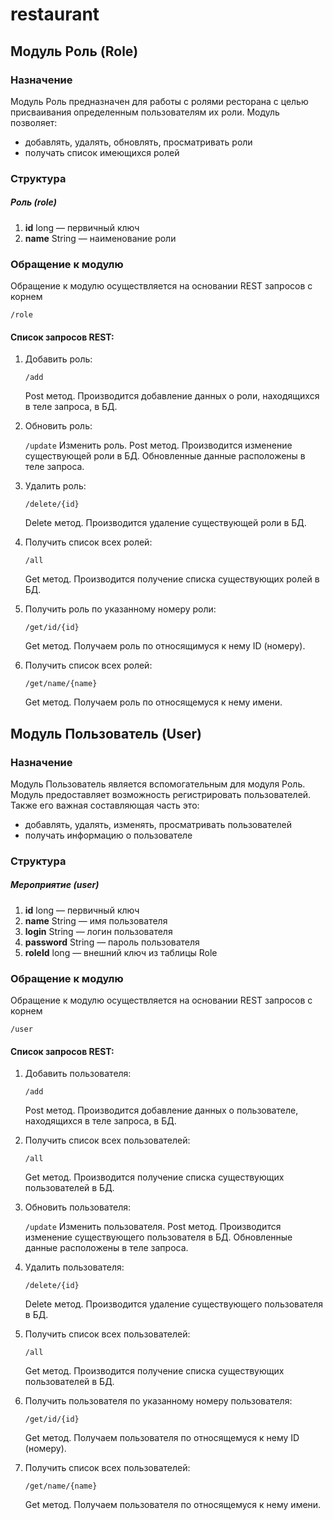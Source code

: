 # restaurant
## Модуль Роль (Role)

### Назначение

Модуль Роль предназначен для работы с ролями ресторана с целью 
присваивания определенным пользователям их роли. 
 Модуль позволяет:
 * добавлять, удалять, обновлять, просматривать роли
 * получать список имеющихся ролей
 
### Структура

##### Роль (role)
1. **id** long — первичный ключ    
2. **name** String — наименование роли
                  



### Обращение к модулю
Обращение к модулю осуществляется на основании REST запросов с корнем

 ```/role```
 
#### Список запросов REST:

1. Добавить роль:
    
   ```/add```
   
    Post метод. Производится добавление данных о роли, находящихся в теле запроса, в БД.
   
2. Обновить роль:
     
   ```/update```
    Изменить роль.
    Post метод. Производится изменение существующей роли в БД. Обновленные данные расположены в теле запроса.

3. Удалить роль:
        
      ```/delete/{id}```
       
   Delete метод. Производится удаление существующей роли в БД. 
3. Получить список всех ролей: 
 
   ```/all```
   
 
   Get метод. Производится получение списка существующих ролей в БД.      
 
4. Получить роль по указанному номеру роли:  
 
   ```/get/id/{id}```
   
   Get метод. Получаем роль по относящимуся к нему ID (номеру).   
 
5. Получить список всех ролей:
 
   ```/get/name/{name}```
   
   Get метод. Получаем роль по относящемуся к нему имени. 




## Модуль Пользователь (User)

### Назначение

Модуль Пользователь является вспомогательным для модуля Роль.
Модуль предоставляет возможность регистрировать пользователей. Также его важная
составляющая часть это:
 * добавлять, удалять, изменять, просматривать пользователей
 * получать информацию о пользователе
 
### Структура

##### Мероприятие (user)
1. **id** long — первичный ключ    
2. **name** String — имя пользователя                 
3. **login** String — логин пользователя
4. **password** String — пароль пользователя    
5. **roleId** long — внешний ключ из таблицы Role          
                      

  
### Обращение к модулю
Обращение к модулю осуществляется на основании REST запросов с корнем

 ```/user```
 
#### Список запросов REST:

1. Добавить пользователя:
    
   ```/add```
   
    Post метод. Производится добавление данных о пользователе, находящихся в теле запроса, в БД.    
    
2. Получить список всех пользователей: 
     
   ```/all```       
     
   Get метод. Производится получение списка существующих пользователей в БД.      
   
3. Обновить пользователя:
     
   ```/update```
    Изменить пользователя.
    Post метод. Производится изменение существующего пользователя в БД. Обновленные данные расположены в теле запроса.

3. Удалить пользователя:
        
      ```/delete/{id}```
       
   Delete метод. Производится удаление существующего пользователя в БД. 
3. Получить список всех пользователей: 
 
   ```/all```   
 
   Get метод. Производится получение списка существующих пользователей в БД.      
 
4. Получить пользователя по указанному номеру пользователя:  
 
   ```/get/id/{id}```
   
   Get метод. Получаем пользователя по относящемуся к нему ID (номеру).   
 
5. Получить список всех пользователей:
 
   ```/get/name/{name}```
   
   Get метод. Получаем пользователя по относящемуся к нему имени. 